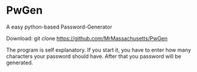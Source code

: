 # PwGen
A easy python-based Password-Generator

Download: git clone https://github.com/MrMassachusetts/PwGen

The program is self explanatory. If you start it, you have to enter how many characters your password should have. After that you password will be generated. 
